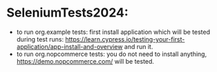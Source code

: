 # SeleniumTests2024:
- to run org.example tests: first install application which will be tested during test runs:
  https://learn.cypress.io/testing-your-first-application/app-install-and-overview and run it.
- to run org.nopcommerce tests: you do not need to install anything, https://demo.nopcommerce.com/ will be tested.